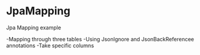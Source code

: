 # JpaMapping

Jpa Mapping example

-Mapping through three tables
-Using JsonIgnore and JsonBackReferencee annotations
-Take specific columns
